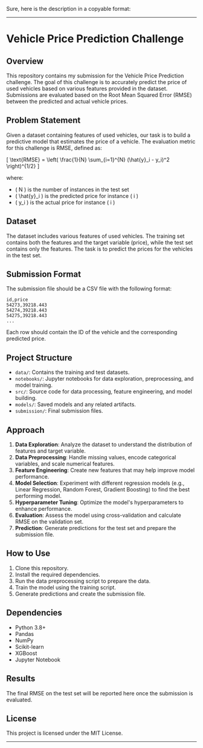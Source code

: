 Sure, here is the description in a copyable format:

---

# Vehicle Price Prediction Challenge

## Overview

This repository contains my submission for the Vehicle Price Prediction challenge. The goal of this challenge is to accurately predict the price of used vehicles based on various features provided in the dataset. Submissions are evaluated based on the Root Mean Squared Error (RMSE) between the predicted and actual vehicle prices.

## Problem Statement

Given a dataset containing features of used vehicles, our task is to build a predictive model that estimates the price of a vehicle. The evaluation metric for this challenge is RMSE, defined as:

\[ \text{RMSE} = \left( \frac{1}{N} \sum_{i=1}^{N} (\hat{y}_i - y_i)^2 \right)^{1/2} \]

where:
- \( N \) is the number of instances in the test set
- \( \hat{y}_i \) is the predicted price for instance \( i \)
- \( y_i \) is the actual price for instance \( i \)

## Dataset

The dataset includes various features of used vehicles. The training set contains both the features and the target variable (price), while the test set contains only the features. The task is to predict the prices for the vehicles in the test set.

## Submission Format

The submission file should be a CSV file with the following format:

```
id,price
54273,39218.443
54274,39218.443
54275,39218.443
...
```

Each row should contain the ID of the vehicle and the corresponding predicted price.

## Project Structure

- `data/`: Contains the training and test datasets.
- `notebooks/`: Jupyter notebooks for data exploration, preprocessing, and model training.
- `src/`: Source code for data processing, feature engineering, and model building.
- `models/`: Saved models and any related artifacts.
- `submission/`: Final submission files.

## Approach

1. **Data Exploration**: Analyze the dataset to understand the distribution of features and target variable.
2. **Data Preprocessing**: Handle missing values, encode categorical variables, and scale numerical features.
3. **Feature Engineering**: Create new features that may help improve model performance.
4. **Model Selection**: Experiment with different regression models (e.g., Linear Regression, Random Forest, Gradient Boosting) to find the best performing model.
5. **Hyperparameter Tuning**: Optimize the model's hyperparameters to enhance performance.
6. **Evaluation**: Assess the model using cross-validation and calculate RMSE on the validation set.
7. **Prediction**: Generate predictions for the test set and prepare the submission file.

## How to Use

1. Clone this repository.
2. Install the required dependencies.
3. Run the data preprocessing script to prepare the data.
4. Train the model using the training script.
5. Generate predictions and create the submission file.

## Dependencies

- Python 3.8+
- Pandas
- NumPy
- Scikit-learn
- XGBoost
- Jupyter Notebook

## Results

The final RMSE on the test set will be reported here once the submission is evaluated.

## License

This project is licensed under the MIT License.

---

